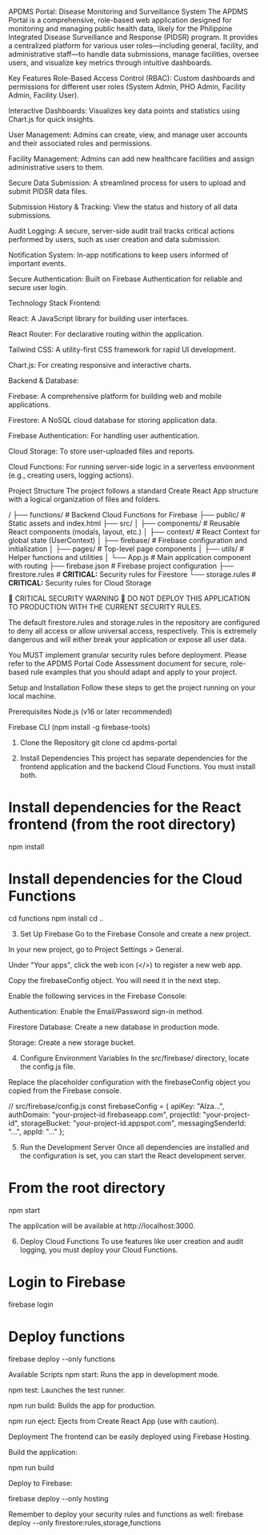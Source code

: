 APDMS Portal: Disease Monitoring and Surveillance System
The APDMS Portal is a comprehensive, role-based web application designed for monitoring and managing public health data, likely for the Philippine Integrated Disease Surveillance and Response (PIDSR) program. It provides a centralized platform for various user roles—including general, facility, and administrative staff—to handle data submissions, manage facilities, oversee users, and visualize key metrics through intuitive dashboards.

Key Features
Role-Based Access Control (RBAC): Custom dashboards and permissions for different user roles (System Admin, PHO Admin, Facility Admin, Facility User).

Interactive Dashboards: Visualizes key data points and statistics using Chart.js for quick insights.

User Management: Admins can create, view, and manage user accounts and their associated roles and permissions.

Facility Management: Admins can add new healthcare facilities and assign administrative users to them.

Secure Data Submission: A streamlined process for users to upload and submit PIDSR data files.

Submission History & Tracking: View the status and history of all data submissions.

Audit Logging: A secure, server-side audit trail tracks critical actions performed by users, such as user creation and data submission.

Notification System: In-app notifications to keep users informed of important events.

Secure Authentication: Built on Firebase Authentication for reliable and secure user login.

Technology Stack
Frontend:

React: A JavaScript library for building user interfaces.

React Router: For declarative routing within the application.

Tailwind CSS: A utility-first CSS framework for rapid UI development.

Chart.js: For creating responsive and interactive charts.

Backend & Database:

Firebase: A comprehensive platform for building web and mobile applications.

Firestore: A NoSQL cloud database for storing application data.

Firebase Authentication: For handling user authentication.

Cloud Storage: To store user-uploaded files and reports.

Cloud Functions: For running server-side logic in a serverless environment (e.g., creating users, logging actions).

Project Structure
The project follows a standard Create React App structure with a logical organization of files and folders.

/
├── functions/              # Backend Cloud Functions for Firebase
├── public/                 # Static assets and index.html
├── src/
│   ├── components/         # Reusable React components (modals, layout, etc.)
│   ├── context/            # React Context for global state (UserContext)
│   ├── firebase/           # Firebase configuration and initialization
│   ├── pages/              # Top-level page components
│   ├── utils/              # Helper functions and utilities
│   └── App.js              # Main application component with routing
├── firebase.json           # Firebase project configuration
├── firestore.rules         # **CRITICAL:** Security rules for Firestore
└── storage.rules           # **CRITICAL:** Security rules for Cloud Storage

🚨 CRITICAL SECURITY WARNING 🚨
DO NOT DEPLOY THIS APPLICATION TO PRODUCTION WITH THE CURRENT SECURITY RULES.

The default firestore.rules and storage.rules in the repository are configured to deny all access or allow universal access, respectively. This is extremely dangerous and will either break your application or expose all user data.

You MUST implement granular security rules before deployment. Please refer to the APDMS Portal Code Assessment document for secure, role-based rule examples that you should adapt and apply to your project.

Setup and Installation
Follow these steps to get the project running on your local machine.

Prerequisites
Node.js (v16 or later recommended)

Firebase CLI (npm install -g firebase-tools)

1. Clone the Repository
git clone <your-repository-url>
cd apdms-portal

2. Install Dependencies
This project has separate dependencies for the frontend application and the backend Cloud Functions. You must install both.

# Install dependencies for the React frontend (from the root directory)
npm install

# Install dependencies for the Cloud Functions
cd functions
npm install
cd ..

3. Set Up Firebase
Go to the Firebase Console and create a new project.

In your new project, go to Project Settings > General.

Under "Your apps", click the web icon (</>) to register a new web app.

Copy the firebaseConfig object. You will need it in the next step.

Enable the following services in the Firebase Console:

Authentication: Enable the Email/Password sign-in method.

Firestore Database: Create a new database in production mode.

Storage: Create a new storage bucket.

4. Configure Environment Variables
In the src/firebase/ directory, locate the config.js file.

Replace the placeholder configuration with the firebaseConfig object you copied from the Firebase console.

// src/firebase/config.js
const firebaseConfig = {
  apiKey: "AIza...",
  authDomain: "your-project-id.firebaseapp.com",
  projectId: "your-project-id",
  storageBucket: "your-project-id.appspot.com",
  messagingSenderId: "...",
  appId: "..."
};

5. Run the Development Server
Once all dependencies are installed and the configuration is set, you can start the React development server.

# From the root directory
npm start

The application will be available at http://localhost:3000.

6. Deploy Cloud Functions
To use features like user creation and audit logging, you must deploy your Cloud Functions.

# Login to Firebase
firebase login

# Deploy functions
firebase deploy --only functions

Available Scripts
npm start: Runs the app in development mode.

npm test: Launches the test runner.

npm run build: Builds the app for production.

npm run eject: Ejects from Create React App (use with caution).

Deployment
The frontend can be easily deployed using Firebase Hosting.

Build the application:

npm run build

Deploy to Firebase:

firebase deploy --only hosting

Remember to deploy your security rules and functions as well:
firebase deploy --only firestore:rules,storage,functions

